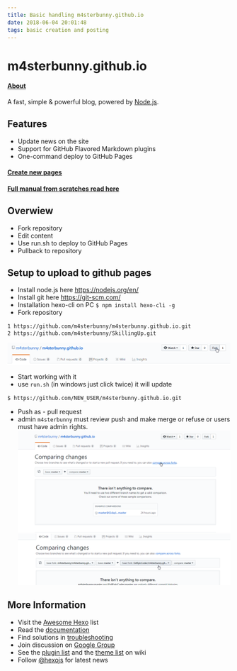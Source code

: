 ```yaml
---
title: Basic handling m4sterbunny.github.io
date: 2018-06-04 20:01:48
tags: basic creation and posting
---
```

# m4sterbunny.github.io
#### [About ](/About/index.html)
A fast, simple & powerful blog, powered by [Node.js](http://nodejs.org).

## Features

* Update news on the site
* Support for GitHub Flavored Markdown plugins
* One-command deploy to GitHub Pages

#### [Create new pages ](/2018/06/04/page/index.html)
#### [Full manual from scratches read here ](/2018/06/04/scratch/index.html)

## Overwiew
* Fork repository
* Edit content
* Use run.sh to deploy to GitHub Pages
* Pullback to repository

## Setup to upload to github pages

* Install node.js here https://nodejs.org/en/
* Install git here https://git-scm.com/
* Installation hexo-cli on PC `$ npm install hexo-cli -g`
* Fork repository
```
1 https://github.com/m4sterbunny/m4sterbunny.github.io.git
2 https://github.com/m4sterbunny/SkillingUp.git
```
 ![fork repository](./ImagesForSiteInstall/fork.png "fork it")
 * Start working with it
 * use `run.sh` (in windows just click twice) it will update
 ``` bash
 $ https://github.com/NEW_USER/m4sterbunny.github.io.git
 ```
 * Push as - pull request
 * admin `m4sterbunny` must review push and make merge or refuse or users must have admin rights.
 ![use pull](./ImagesForSiteInstall/merge1.png "Pull to repo")
 ![use pull](./ImagesForSiteInstall/merge2.png "Pull to repo")


## More Information

- Visit the [Awesome Hexo](https://github.com/hexojs/awesome-hexo) list
- Read the [documentation](https://hexo.io/)
- Find solutions in [troubleshooting](https://hexo.io/docs/troubleshooting.html)
- Join discussion on [Google Group](https://groups.google.com/group/hexo)
- See the [plugin list](https://hexo.io/plugins/) and the [theme list](https://hexo.io/themes/) on wiki
- Follow [@hexojs](https://twitter.com/hexojs) for latest news

